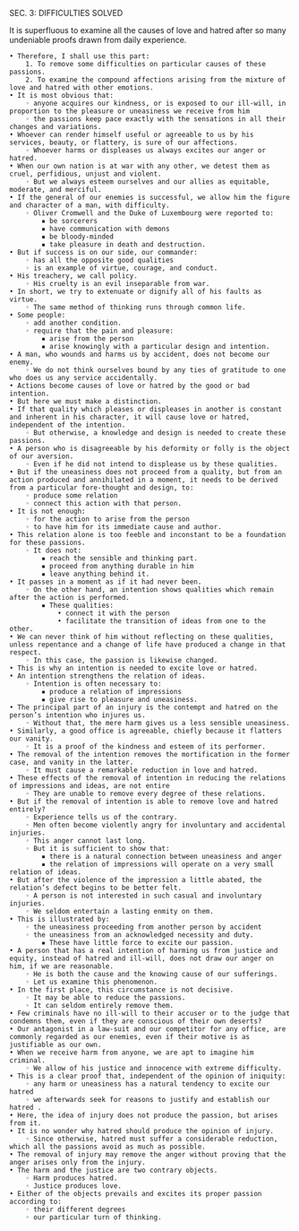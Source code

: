 SEC. 3: DIFFICULTIES SOLVED

It is superfluous to examine all the causes of love and hatred after so many undeniable proofs drawn from daily experience.

    • Therefore, I shall use this part:
        1. To remove some difficulties on particular causes of these passions.
        2. To examine the compound affections arising from the mixture of love and hatred with other emotions.
    • It is most obvious that:
        ◦ anyone acquires our kindness, or is exposed to our ill-will, in proportion to the pleasure or uneasiness we receive from him
        ◦ the passions keep pace exactly with the sensations in all their changes and variations.
    • Whoever can render himself useful or agreeable to us by his services, beauty, or flattery, is sure of our affections.
        ◦ Whoever harms or displeases us always excites our anger or hatred.
    • When our own nation is at war with any other, we detest them as cruel, perfidious, unjust and violent.
        ◦ But we always esteem ourselves and our allies as equitable, moderate, and merciful.
    • If the general of our enemies is successful, we allow him the figure and character of a man, with difficulty.
        ◦ Oliver Cromwell and the Duke of Luxembourg were reported to:
            ▪ be sorcerers
            ▪ have communication with demons
            ▪ be bloody-minded
            ▪ take pleasure in death and destruction.
    • But if success is on our side, our commander:
        ◦ has all the opposite good qualities
        ◦ is an example of virtue, courage, and conduct.
    • His treachery, we call policy.
        ◦ His cruelty is an evil inseparable from war.
    • In short, we try to extenuate or dignify all of his faults as virtue.
        ◦ The same method of thinking runs through common life.
    • Some people:
        ◦ add another condition.
        ◦ require that the pain and pleasure:
            ▪ arise from the person
            ▪ arise knowingly with a particular design and intention.
    • A man, who wounds and harms us by accident, does not become our enemy.
        ◦ We do not think ourselves bound by any ties of gratitude to one who does us any service accidentally.
    • Actions become causes of love or hatred by the good or bad intention.
    • But here we must make a distinction.
    • If that quality which pleases or displeases in another is constant and inherent in his character, it will cause love or hatred, independent of the intention.
        ◦ But otherwise, a knowledge and design is needed to create these passions.
    • A person who is disagreeable by his deformity or folly is the object of our aversion.
        ◦ Even if he did not intend to displease us by these qualities.
    • But if the uneasiness does not proceed from a quality, but from an action produced and annihilated in a moment, it needs to be derived from a particular fore-thought and design, to:
        ◦ produce some relation
        ◦ connect this action with that person.
    • It is not enough:
        ◦ for the action to arise from the person
        ◦ to have him for its immediate cause and author.
    • This relation alone is too feeble and inconstant to be a foundation for these passions.
        ◦ It does not:
            ▪ reach the sensible and thinking part.
            ▪ proceed from anything durable in him
            ▪ leave anything behind it.
    • It passes in a moment as if it had never been.
        ◦ On the other hand, an intention shows qualities which remain after the action is performed.
            ▪ These qualities:
                • connect it with the person
                • facilitate the transition of ideas from one to the other.
    • We can never think of him without reflecting on these qualities, unless repentance and a change of life have produced a change in that respect.
        ◦ In this case, the passion is likewise changed.
    • This is why an intention is needed to excite love or hatred.
    • An intention strengthens the relation of ideas.
        ◦ Intention is often necessary to:
            ▪ produce a relation of impressions
            ▪ give rise to pleasure and uneasiness.
    • The principal part of an injury is the contempt and hatred on the person’s intention who injures us.
        ◦ Without that, the mere harm gives us a less sensible uneasiness.
    • Similarly, a good office is agreeable, chiefly because it flatters our vanity.
        ◦ It is a proof of the kindness and esteem of its performer.
    • The removal of the intention removes the mortification in the former case, and vanity in the latter.
        ◦ It must cause a remarkable reduction in love and hatred.
    • These effects of the removal of intention in reducing the relations of impressions and ideas, are not entire
        ◦ They are unable to remove every degree of these relations.
    • But if the removal of intention is able to remove love and hatred entirely?
        ◦ Experience tells us of the contrary.
        ◦ Men often become violently angry for involuntary and accidental injuries.
        ◦ This anger cannot last long.
        ◦ But it is sufficient to show that:
            ▪ there is a natural connection between uneasiness and anger
            ▪ the relation of impressions will operate on a very small relation of ideas.
    • But after the violence of the impression a little abated, the relation’s defect begins to be better felt.
        ◦ A person is not interested in such casual and involuntary injuries.
        ◦ We seldom entertain a lasting enmity on them.
    • This is illustrated by:
        ◦ the uneasiness proceeding from another person by accident
        ◦ the uneasiness from an acknowledged necessity and duty.
            ▪ These have little force to excite our passion.
    • A person that has a real intention of harming us from justice and equity, instead of hatred and ill-will, does not draw our anger on him, if we are reasonable.
        ◦ He is both the cause and the knowing cause of our sufferings.
        ◦ Let us examine this phenomenon.
    • In the first place, this circumstance is not decisive.
        ◦ It may be able to reduce the passions.
        ◦ It can seldom entirely remove them.
    • Few criminals have no ill-will to their accuser or to the judge that condemns them, even if they are conscious of their own deserts?
    • Our antagonist in a law-suit and our competitor for any office, are commonly regarded as our enemies, even if their motive is as justifiable as our own.
    • When we receive harm from anyone, we are apt to imagine him criminal.
        ◦ We allow of his justice and innocence with extreme difficulty.
    • This is a clear proof that, independent of the opinion of iniquity:
        ◦ any harm or uneasiness has a natural tendency to excite our hatred
        ◦ we afterwards seek for reasons to justify and establish our hatred .
    • Here, the idea of injury does not produce the passion, but arises from it.
    • It is no wonder why hatred should produce the opinion of injury.
        ◦ Since otherwise, hatred must suffer a considerable reduction, which all the passions avoid as much as possible.
    • The removal of injury may remove the anger without proving that the anger arises only from the injury.
    • The harm and the justice are two contrary objects.
        ◦ Harm produces hatred.
        ◦ Justice produces love.
    • Either of the objects prevails and excites its proper passion according to:
        ◦ their different degrees
        ◦ our particular turn of thinking.

